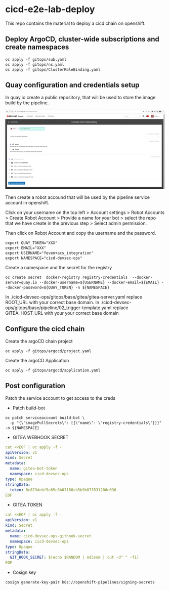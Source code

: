 # cicd-e2e-lab-deploy

This repo contains the material to deploy a cicd chain on openshift.


## Deploy ArgoCD, cluster-wide subscriptions and create namespaces

```shell
oc apply -f gitops/sub.yaml
oc apply -f gitops/ns.yaml
oc apply -f gitops/ClusterRoleBinding.yaml 
```

## Quay configuration and credentials setup

In quay.io create a public repository, that will be used to store the image build by the pipeline.

![create repo](images/create-repo.png)

Then create a robot accound that will be used by the pipeline service account in openshift.

Click on your username on the top left > Account settings > Robot Accounts > Create Robot Account > Provide a name for your bot > select the repo that we have create in the previous step > Select admin permission. 

Then click on Robot Account and copy the username and the password. 


```shell
export QUAY_TOKEN="XXX"
export EMAIL="XXX"
export USERNAME="feven+acs_integration"
export NAMESPACE="cicd-devsec-ops"
```

Create a namespace and the secret for the registry

```shell
oc create secret  docker-registry registry-credentials  --docker-server=quay.io --docker-username=${USERNAME} --docker-email=${EMAIL} --docker-password=${QUAY_TOKEN} -n ${NAMESPACE}
```

In ./cicd-devsec-ops/gitops/base/gitea/gitea-server.yaml replace ROOT_URL with your correct base domain.
In ./cicd-devsec-ops/gitops/base/pipeline/02_trigger-template.yaml replace GITEA_HOST_URL with your your correct base domain

## Configure the cicd chain

Create the argoCD chain project
```shell
oc apply -f gitops/argocd/project.yaml
```

Create the argoCD Application
```shell
oc apply -f gitops/argocd/application.yaml
```

## Post configuration

Patch the service account to get access to the creds

- Patch build-bot
```shell
oc patch serviceaccount build-bot \
  -p "{\"imagePullSecrets\": [{\"name\": \"registry-credentials\"}]}" -n ${NAMESPACE}
```

- GITEA WEBHOOK SECRET

```yaml
cat <<EOF | oc apply -f -
apiVersion: v1
kind: Secret
metadata:
  name: gitea-bot-token
  namespace: cicd-devsec-ops
type: Opaque
stringData:
  token: 8c879debf5e65c8b03180cb5b9b073531200e036
EOF
```

- GITEA TOKEN

```yaml
cat <<EOF | oc apply -f -
apiVersion: v1
kind: Secret
metadata:
  name: cicd-devsec-ops-githook-secret
  namespace: cicd-devsec-ops
type: Opaque
stringData:
  GIT_HOOK_SECRET: $(echo $RANDOM | md5sum | cut -d" " -f1)
EOF
```

- Cosign key
```shell
cosign generate-key-pair k8s://openshift-pipelines/signing-secrets
```